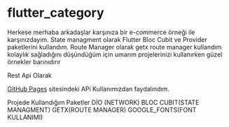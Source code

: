 # flutter_category

Herkese merhaba arkadaşlar karşınıza bir e-commerce örneği ile karşınızdayım. State managment olarak Flutter Bloc Cubit ve Provider paketlerini kullandım. Route Manager olarak getx route manager kullandım kolaylık sağladığını düşündüğüm için umarım projelerinizi kullanırken güzel örnekler barınıdırır

Rest Api Olarak 

[GitHub Pages](https://fakestoreapi.com/) sitesindeki APi Kullanımızdan faydalındım.

Projede Kullandığım Paketler 
DİO (NETWORK)
BLOC CUBIT(STATE MANAGMENT)
GETX(ROUTE MANAGER)
GOOGLE_FONTS(FONT KULLANIMI)
